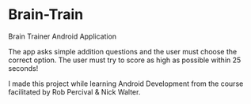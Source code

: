 # Brain-Train

Brain Trainer Android Application

The app asks simple addition questions and the user must choose the correct option. The user must try to score as high as possible 
within 25 seconds!

I made this project while learning Android Development from the course facilitated by Rob Percival & Nick Walter.
